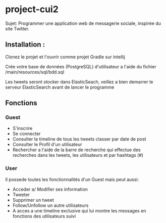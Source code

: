 # project-cui2

Sujet: Programmer une application web de messagerie sociale, inspirée du site Twitter.

## Installation :

Clonez le projet et l'ouvrir comme projet Gradle sur intellij

Crée votre base de données (PostgreSQL) d'utilisateur a l'aide du fichier /main/resources/sql/bdd.sql

Les tweets seront stocker dans ElasticSeach, veillez a bien demarrer le serveur ElasticSearch avant de lancer le programme

## Fonctions

### Guest

* S'inscrire
* Se connecter
* Consulter la timeline de tous les tweets classer par date de post
* Consulter le Profil d'un utilisateur
* Rechercher a l'aide de la barre de recherche qui effectue des recherches dans les tweets, les utilisateurs et par hashtags (#)


### User

Il possede toutes les fonctionnalités d'un Guest mais peut aussi:

* Acceder a/ Modifier ses information
* Tweeter
* Supprimer un tweet
* Follow/Unfollow un autre utilisateurs
* A acces a une timeline exclusive qui lui montre les messages en fonctions des utilisateurs suivi